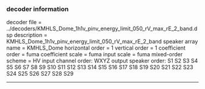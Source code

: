 
### decoder information 
decoder file = ../decoders/KMHLS_Dome_1h1v_pinv_energy_limit_050_rV_max_rE_2_band.dsp
description = KMHLS_Dome_1h1v_pinv_energy_limit_050_rV_max_rE_2_band
speaker array name = KMHLS_Dome
horizontal order   = 1
vertical order     = 1
coefficient order  = fuma
coefficient scale  = fuma
input scale        = fuma
mixed-order scheme = HV
input channel order: WXYZ
output speaker order: S1 S2 S3 S4 S5 S6 S7 S8 S9 S10 S11 S12 S13 S14 S15 S16 S17 S18 S19 S20 S21 S22 S23 S24 S25 S26 S27 S28 S29 

---

